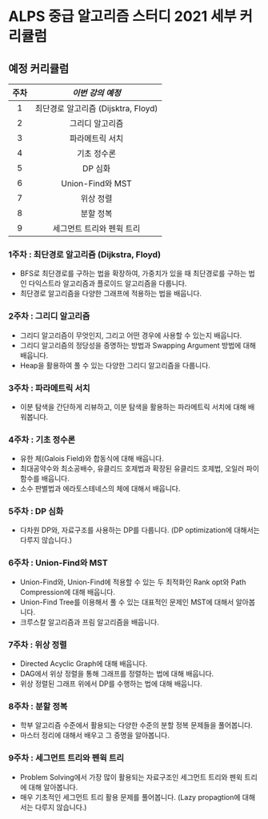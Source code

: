 # ALPS 중급 알고리즘 스터디 2021 세부 커리큘럼



## 예정 커리큘럼

| 주차 |          *이번 강의 예정*           |
| :--: | :---------------------------------: |
|  1   | 최단경로 알고리즘 (Dijsktra, Floyd) |
|  2   |           그리디 알고리즘           |
|  3   |           파라메트릭 서치           |
|  4   |             기초 정수론             |
|  5   |               DP 심화               |
|  6   |          Union-Find와 MST           |
|  7   |              위상 정렬              |
|  8   |              분할 정복              |
|  9   |      세그먼트 트리와 펜윅 트리      |



### 1주차 : 최단경로 알고리즘 (Dijkstra, Floyd)

* BFS로 최단경로를 구하는 법을 확장하여, 가중치가 있을 때 최단경로를 구하는 법인 다익스트라 알고리즘과 플로이드 알고리즘을 다룹니다.
* 최단경로 알고리즘을 다양한 그래프에 적용하는 법을 배웁니다.



### 2주차 : 그리디 알고리즘

* 그리디 알고리즘이 무엇인지, 그리고 어떤 경우에 사용할 수 있는지 배웁니다.
* 그리디 알고리즘의 정당성을 증명하는 방법과 Swapping Argument 방법에 대해 배웁니다.
* Heap을 활용하여 풀 수 있는 다양한 그리디 알고리즘을 다룹니다.



### 3주차 : 파라메트릭 서치

* 이분 탐색을 간단하게 리뷰하고, 이분 탐색을 활용하는 파라메트릭 서치에 대해 배워봅니다.



### 4주차 : 기초 정수론

* 유한 체(Galois Field)와 합동식에 대해 배웁니다.
* 최대공약수와 최소공배수, 유클리드 호제법과 확장된 유클리드 호제법, 오일러 파이 함수를 배웁니다.
* 소수 판별법과 에라토스테네스의 체에 대해서 배웁니다.



### 5주차 : DP 심화

* 다차원 DP와, 자료구조를 사용하는 DP를 다룹니다. (DP optimization에 대해서는 다루지 않습니다.)



### 6주차 : Union-Find와 MST

* Union-Find와, Union-Find에 적용할 수 있는 두 최적화인 Rank opt와 Path Compression에 대해 배웁니다.
* Union-Find Tree를 이용해서 풀 수 있는 대표적인 문제인 MST에 대해서 알아봅니다.
* 크루스칼 알고리즘과 프림 알고리즘을 배웁니다.



### 7주차 : 위상 정렬

* Directed Acyclic Graph에 대해 배웁니다.
* DAG에서 위상 정렬을 통해 그래프를 정렬하는 법에 대해 배웁니다.
* 위상 정렬된 그래프 위에서 DP를 수행하는 법에 대해 배웁니다.



### 8주차 : 분할 정복

* 학부 알고리즘 수준에서 활용되는 다양한 수준의 분할 정복 문제들을 풀어봅니다.
* 마스터 정리에 대해서 배우고 그 증명을 알아봅니다.



### 9주차 : 세그먼트 트리와 펜윅 트리

* Problem Solving에서 가장 많이 활용되는 자료구조인 세그먼트 트리와 펜윅 트리에 대해 알아봅니다.
* 매우 기초적인 세그먼트 트리 활용 문제를 풀어봅니다. (Lazy propagtion에 대해서는 다루지 않습니다.)